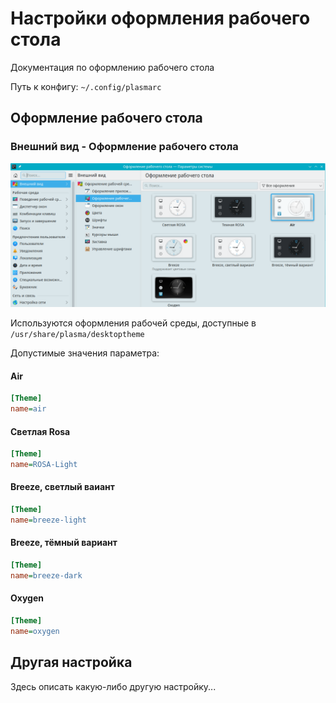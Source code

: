 # Настройки оформления рабочего стола

Документация по оформлению рабочего стола

Путь к конфигу: `~/.config/plasmarc`

## Оформление рабочего стола

### Внешний вид - Оформление рабочего стола

![""](../img/20230705_100209.png "")

Используются оформления рабочей среды, доступные в `/usr/share/plasma/desktoptheme`

Допустимые значения параметра:

#### Air

```ini
[Theme]
name=air
```

#### Светлая Rosa

```ini
[Theme]
name=ROSA-Light
```

#### Breeze, светлый ваиант

```ini
[Theme]
name=breeze-light
```

#### Breeze, тёмный вариант

```ini
[Theme]
name=breeze-dark
```

#### Oxygen

```ini
[Theme]
name=oxygen
```


## Другая настройка

Здесь описать какую-либо другую настройку...
